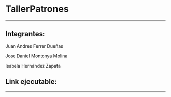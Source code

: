 # TallerPatrones
____________________________________
## Integrantes: 

Juan Andres Ferrer Dueñas

Jose Daniel Montonya Molina

Isabela Hernández Zapata

## Link ejecutable:
____________________________________

